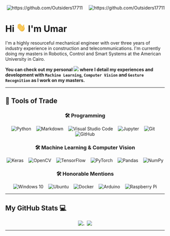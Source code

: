 
<p align="right">
<img src="https://badges.pufler.dev/years/Outsiders17711/?style=for-the-badge&logo=github" alt="https://github.com/Outsiders17711" />
&nbsp;&nbsp;&nbsp;
<img src="https://badges.pufler.dev/repos/Outsiders17711/?style=for-the-badge&logo=github" alt="https://github.com/Outsiders17711" />
</p>


# Hi <img src="https://raw.githubusercontent.com/ABSphreak/ABSphreak/master/gifs/Hi.gif" width="30px"> I'm Umar


I'm a highly resourceful mechanical engineer with over three years of industry experience in construction and telecommunications. I'm currently doing my masters in Robotics, Control and Smart Systems at the American University in Cairo.

**You can check out my personal [![](https://img.shields.io/static/v1?label=GitHub%20Pages&message=Blog&labelColor=2f363d&color=blue&style=for-the-badge&logo=github)](https://outsiders17711.github.io/Mein.Platz/) where I detail my experiences and development with `Machine Learning`, `Computer Vision` and `Gesture Recognition` as I work on my masters.**

<hr>

<h2 align="left"> 🔭 Tools of Trade</h2>

<h3 align="center"> 🛠 Programming</h3>
<p align="center">
    <img alt="Python" src="https://img.shields.io/badge/python-%2314354C.svg?style=for-the-badge&logo=python&logoColor=white"/>&nbsp;&nbsp;&nbsp;
    <img alt="Markdown" src="https://img.shields.io/badge/markdown-%23000000.svg?style=for-the-badge&logo=markdown&logoColor=white"/>&nbsp;&nbsp;&nbsp;
    <img alt="Visual Studio Code" src="https://img.shields.io/badge/VisualStudioCode-0078d7.svg?style=for-the-badge&logo=visual-studio-code&logoColor=white"/>&nbsp;&nbsp;&nbsp;
    <img alt="Jupyter" src="https://img.shields.io/badge/Jupyter-%23F37626.svg?style=for-the-badge&logo=Jupyter&logoColor=white" />&nbsp;&nbsp;&nbsp;
    <img alt="Git" src="https://img.shields.io/badge/git-%23F05033.svg?style=for-the-badge&logo=git&logoColor=white"/>&nbsp;&nbsp;&nbsp;
    <img alt="GitHub" src="https://img.shields.io/badge/github-%23121011.svg?style=for-the-badge&logo=github&logoColor=white"/>
</p>

<h3 align="center"> 🛠 Machine Learning & Computer Vision</h3>
<p align="center">
    <img alt="Keras" src="https://img.shields.io/badge/Keras-%23D00000.svg?style=for-the-badge&logo=Keras&logoColor=white"/>&nbsp;&nbsp;&nbsp;
    <img alt="OpenCV" src="https://img.shields.io/badge/opencv-%23white.svg?style=for-the-badge&logo=opencv&logoColor=white"/>&nbsp;&nbsp;&nbsp;
    <img alt="TensorFlow" src="https://img.shields.io/badge/TensorFlow-%23FF6F00.svg?style=for-the-badge&logo=TensorFlow&logoColor=white" />&nbsp;&nbsp;&nbsp;
    <img alt="PyTorch" src="https://img.shields.io/badge/PyTorch-%23EE4C2C.svg?style=for-the-badge&logo=PyTorch&logoColor=white" />&nbsp;&nbsp;&nbsp;
    <img alt="Pandas" src="https://img.shields.io/badge/pandas-%23150458.svg?style=for-the-badge&logo=pandas&logoColor=white" />&nbsp;&nbsp;&nbsp;
    <img alt="NumPy" src="https://img.shields.io/badge/numpy-%23013243.svg?style=for-the-badge&logo=numpy&logoColor=white" />
</p>

<h3 align="center"> 🛠 Honorable Mentions</h3>
<p align="center">
    <img alt="Windows 10" src="https://img.shields.io/badge/Windows-0078D6?style=for-the-badge&logo=windows&logoColor=white" />&nbsp;&nbsp;&nbsp;
    <img alt="Ubuntu" src="https://img.shields.io/badge/Ubuntu-E95420?style=for-the-badge&logo=ubuntu&logoColor=white" />&nbsp;&nbsp;&nbsp;
    <img alt="Docker" src="https://img.shields.io/badge/docker-%230db7ed.svg?style=for-the-badge&logo=docker&logoColor=white"/>&nbsp;&nbsp;&nbsp;
    <img alt="Arduino" src="https://img.shields.io/badge/-Arduino-00979D?style=for-the-badge&logo=Arduino&logoColor=white"/>&nbsp;&nbsp;&nbsp;
    <img alt="Raspberry Pi" src="https://img.shields.io/badge/-RaspberryPi-C51A4A?style=for-the-badge&logo=Raspberry-Pi"/>
</p>

<hr>

## My GitHub Stats 💻

<div align="center">
<a href="https://github.com/Outsiders17711">
  <img align="center" src="https://github-readme-stats.vercel.app/api?username=Outsiders17711&theme=dark&show_icons=true" />
</a>
&nbsp;
<a href="https://github.com/Outsiders17711">
  <img align="center" src="https://github-readme-stats.vercel.app/api/top-langs/?username=Outsiders17711&l&hide=shell,css,javascript,smarty,ruby,makefile,dockerfile&theme=dracula&show_icons=true" />
</a>
</div>
<hr>
